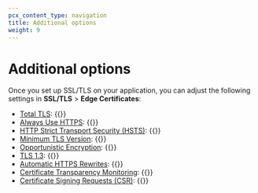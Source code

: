 ```yaml
---
pcx_content_type: navigation
title: Additional options
weight: 9
---
```


# Additional options

Once you set up SSL/TLS on your application, you can adjust the following settings in **SSL/TLS** > **Edge Certificates**:

*   [Total TLS](/ssl/edge-certificates/additional-options/total-tls/): {{<render file="_total-tls.md">}}
*   [Always Use HTTPS](/ssl/edge-certificates/additional-options/always-use-https/): {{<render file="_always-use-https-definition.md">}}
*   [HTTP Strict Transport Security (HSTS)](/ssl/edge-certificates/additional-options/http-strict-transport-security/): {{<render file="_hsts-definition.md">}}
*   [Minimum TLS Version](/ssl/edge-certificates/additional-options/minimum-tls/): {{<render file="_minimum-tls-definition.md">}}
*   [Opportunistic Encryption](/ssl/edge-certificates/additional-options/opportunistic-encryption/): {{<render file="_opportunistic-encryption-definition.md">}}
*   [TLS 1.3](/ssl/edge-certificates/additional-options/tls-13/): {{<render file="_tls-13-definition.md">}}
*   [Automatic HTTPS Rewrites](/ssl/edge-certificates/additional-options/automatic-https-rewrites/): {{<render file="_automatic-https-rewrites-definition.md">}}
*   [Certificate Transparency Monitoring](/ssl/edge-certificates/additional-options/certificate-transparency-monitoring/): {{<render file="_cert-transparency-monitoring-definition.md">}}
*   [Certificate Signing Requests (CSR)](/ssl/edge-certificates/additional-options/certificate-signing-requests/): {{<render file="_csr-definition.md">}}

